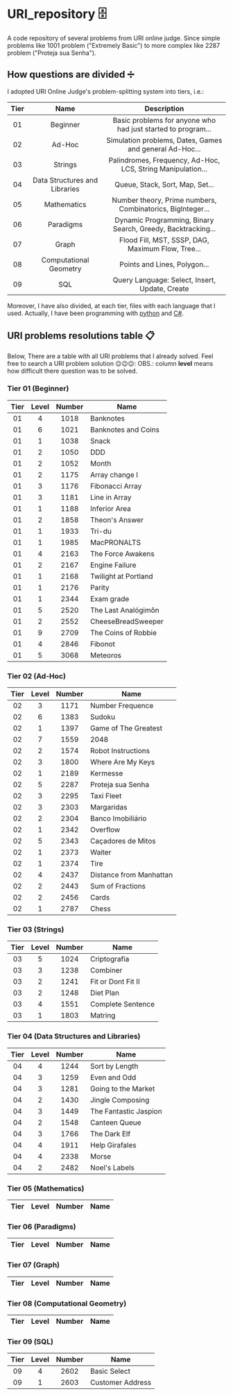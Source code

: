 # URI_repository 🗄️
A code repository of several problems from URI online judge. Since simple problems like 1001 problem ("Extremely Basic") to more complex like 2287 problem ("Proteja sua Senha").

## How questions are divided ➗
I adopted URI Online Judge's problem-splitting system into tiers, i.e.:

| Tier |              Name             |                          Description                         |
|:----:|:-----------------------------:|:------------------------------------------------------------:|
|  01  |            Beginner           | Basic problems for anyone who had just started to program... |
|  02  |             Ad-Hoc            |    Simulation problems, Dates, Games and general Ad-Hoc...   |
|  03  |            Strings            |  Palindromes, Frequency, Ad-Hoc, LCS, String Manipulation... |
|  04  | Data Structures and Libraries |                Queue, Stack, Sort, Map, Set...               |
|  05  |          Mathematics          |  Number theory, Prime numbers, Combinatorics, BigInteger...  |
|  06  |           Paradigms           |  Dynamic Programming, Binary Search, Greedy, Backtracking... |
|  07  |             Graph             |       Flood Fill, MST, SSSP, DAG, Maximum Flow, Tree...      |
|  08  |     Computational Geometry    |                 Points and Lines, Polygon...                 |
|  09  |              SQL              |        Query Language: Select, Insert, Update, Create        |

Moreover, I have also divided, at each tier, files with each language that I used. Actually, I have been programming with [python](https://www.python.org/) and [C#](https://docs.microsoft.com/en-us/dotnet/csharp/).

## URI problems resolutions table 📋
Below, There are a table with all URI problems that I already solved. Feel free to search a URI problem solution 😉😉😉:
OBS.: column **level** means how difficult there question was to be solved.

### Tier 01 (Beginner)
| Tier | Level | Number | Name                |
|:----:|:-----:|:------:|---------------------|
|  01  |   4   |  1018  | Banknotes           |
|  01  |   6   |  1021  | Banknotes and Coins |
|  01  |   1   |  1038  | Snack               |
|  01  |   2   |  1050  | DDD                 |
|  01  |   2   |  1052  | Month               |
|  01  |   2   |  1175  | Array change I      |
|  01  |   3   |  1176  | Fibonacci Array     |
|  01  |   3   |  1181  | Line in Array       |
|  01  |   1   |  1188  | Inferior Area       |
|  01  |   2   |  1858  | Theon's Answer      |
|  01  |   1   |  1933  | Tri-du              |
|  01  |   1   |  1985  | MacPRONALTS         |
|  01  |   4   |  2163  | The Force Awakens   |
|  01  |   2   |  2167  | Engine Failure      |
|  01  |   1   |  2168  | Twilight at Portland|
|  01  |   1   |  2176  | Parity              |
|  01  |   1   |  2344  | Exam grade          |
|  01  |   5   |  2520  | The Last Analógimôn |
|  01  |   2   |  2552  | CheeseBreadSweeper  |
|  01  |   9   |  2709  | The Coins of Robbie |
|  01  |   4   |  2846  | Fibonot             |
|  01  |   5   |  3068  | Meteoros            |

### Tier 02 (Ad-Hoc)
| Tier | Level | Number | Name                    |
|:----:|:-----:|:------:|-------------------------|
|  02  |   3   | 1171   | Number Frequence        |
|  02  |   6   | 1383   | Sudoku                  |
|  02  |   1   | 1397   | Game of The Greatest    | 
|  02  |   7   | 1559   | 2048                    |
|  02  |   2   | 1574   | Robot Instructions      |
|  02  |   3   | 1800   | Where Are My Keys       |
|  02  |   1   | 2189   | Kermesse                |
|  02  |   5   | 2287   | Proteja sua Senha       |
|  02  |   3   | 2295   | Taxi Fleet              |
|  02  |   3   | 2303   | Margaridas              |
|  02  |   2   | 2304   | Banco Imobiliário       |
|  02  |   1   | 2342   | Overflow                |
|  02  |   5   | 2343   | Caçadores de Mitos      |
|  02  |   1   | 2373   | Waiter                  |
|  02  |   1   | 2374   | Tire                    |
|  02  |   4   | 2437   | Distance from Manhattan |
|  02  |   2   | 2443   | Sum of Fractions        |
|  02  |   2   | 2456   | Cards                   |
|  02  |   1   | 2787   | Chess                   |

### Tier 03 (Strings)
| Tier | Level | Number | Name                 |
|:----:|:-----:|:------:|----------------------|
|  03  |   5   | 1024   | Criptografia         |
|  03  |   3   | 1238   | Combiner             |
|  03  |   2   | 1241   | Fit or Dont Fit II   |
|  03  |   2   | 1248   | Diet Plan            |
|  03  |   4   | 1551   | Complete Sentence    |
|  03  |   1   | 1803   | Matring              |

### Tier 04 (Data Structures and Libraries)
| Tier | Level | Number | Name                  |
|:----:|:-----:|:------:|-----------------------|
|  04  |   4   |  1244  | Sort by Length        |
|  04  |   3   |  1259  | Even and Odd          |
|  04  |   3   |  1281  | Going to the Market   |
|  04  |   2   |  1430  | Jingle Composing      |
|  04  |   3   |  1449  | The Fantastic Jaspion |
|  04  |   2   |  1548  | Canteen Queue         |
|  04  |   3   |  1766  | The Dark Elf          |
|  04  |   4   |  1911  | Help Girafales        |
|  04  |   4   |  2338  | Morse                 |
|  04  |   2   |  2482  | Noel's Labels         |


### Tier 05 (Mathematics)
| Tier | Level | Number | Name |
|:----:|:-----:|:------:|------|

### Tier 06 (Paradigms)
| Tier | Level | Number | Name |
|:----:|:-----:|:------:|------|

### Tier 07 (Graph)
| Tier | Level | Number | Name |
|:----:|:-----:|:------:|------|

### Tier 08 (Computational Geometry)
| Tier | Level | Number | Name |
|:----:|:-----:|:------:|------|

### Tier 09 (SQL)
| Tier | Level | Number | Name             |
|:----:|:-----:|:------:|------------------|
|  09  |   4   |  2602  | Basic Select     |
|  09  |   1   |  2603  | Customer Address |
